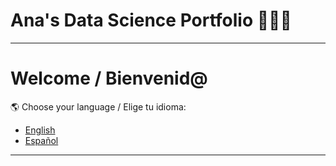 # Ana's Data Science Portfolio 👩🏻‍💻

---

# Welcome / Bienvenid@  
🌎 Choose your language / Elige tu idioma:
- [English](README-en.md)
- [Español](README-es.md)

---
